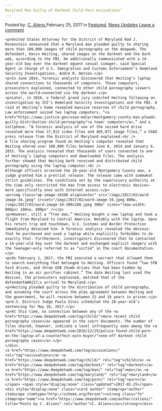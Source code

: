 ```yaml
---
Maryland Man Guilty of Darknet Child Porn Accusations"
---
```

<article class="post-listing post-18332 post type-post status-publish format-standard has-post-thumbnail hentry  tag-accusations tag-child tag-darknet tag-guilty tag-man tag-maryland tag-porn">
    <div class="post-inner">
        <span>Posted by: <a href="https://www.deepdotweb.com/author/caliens/" title="">C. Aliens </a></span>
    <span>February 25, 2017</span>
    <span>in <a href="https://www.deepdotweb.com/category/deepdot-news/" rel="category tag">Featured</a>, <a href="https://www.deepdotweb.com/category/news-updates/" rel="category tag">News Updates</a></span>
    <span><a href="https://www.deepdotweb.com/2017/02/25/maryland-man-guilty-darknet-child-porn-accusations/#respond">Leave a comment</a></span>
    </p>
    <div class="clear"></div>
    
    <p>United States Attorney for the District of Maryland Rod J. Rosenstein announced that a Maryland man pleaded guilty to sharing more than 100,000 images of child pornography on the deepweb. The defendant, Kevin Heiting, shared images on the darknet and the dark web, according to the FBI. He additionally communicated with a 14-year-old boy over the darknet eguest sexual simager, said Special Agent in Charge of U.S. Immigration and Customs Enforcement’s Homeland Security Investigations, Andre R. Watson.</p>
    <p>In June 2014, forensic analysts discovered that Heiting’s laptop shared connections to thousands of computers. Those computers, prosecutors explained, connected to other child pornography viewers across the world—connected via the darknet.</p>
    <p>Later, in 2016, a federal grand jury indicted Heiting following an investigation by ICE’s Homeland Security Investigations and the FBI. A raid at Heiting’s home revealed massive reserves of child pornography. Law enforcement seized two laptop computers, “<a href="https://www.justice.gov/usao-md/pr/montgomery-county-man-pleads-guilty-distribution-child-pornography">a tower computer</a>,” and a cellphone. “A forensic analysis of one of the seized hard drive revealed more than 17,913 video files and 405,071 image files,” a USAO press release from the District of Maryland explained.<br />
    A file sharing program found on Heiting’s computer revealed that Heiting shared over 100,000 files between June 8, 2014 and January 6, 2015. The analysis revealed that thousands of users connected to one of Heiting’s laptop computers and downloaded files. The analysis further showed that Heiting both received and distributed child pornography using the laptop computer.<br />
    Although officers arrested the 28-year-old Montgomery County man, a judge granted him a pretrial release. The release came with somewhat strict guidelines. The conditions set by the supervisory authority at the time only restricted the man from access to electronic devices—more specifically ones with Internet access.</p>
    <p><img class="wp-image-18340 aligncenter" src="/imgs/2017/02/word-image-34.jpeg" srcset="/imgs/2017/02/word-image-34.jpeg 800w, /imgs/2017/02/word-image-34-300x188.jpeg 300w" sizes="(max-width: 800px) 100vw, 800px" /></p>
    <p>However, still a “free man,” Heiting bought a new laptop and took a flight from Maryland to Central America. Notably with the laptop. Upon his return trip and touchdown, U.S. Customs and Border Protection immediately detained him. A forensic analysis revealed the obvious: that he purchased and used a laptop while explicitly forbidden to do exactly that. Furthermore, investigators discovered that he contacted a 14-year-old boy over the darknet and exchanged explicit imagery with the teenager—only referred to as “victim” in the court documentation.</p>
    <p>On February 1, 2017, the FBI executed a warrant that allowed them to search everything that belonged to Heiting. Officers found “two 5TB hard drives, and three USB thumb drives that had been hidden by Heiting in an air purifier cabinet.” The date Heiting last used the devices, the prosecutors explained, matched that of the defendant&#8217;s arrival to Maryland.</p>
    <p>Heiting pleaded guilty to the distribution of child pornography, and assuming the court across the plea agreement between Heiting and the government, he will receive between 13 and 19 years in prison.</p>
    <p>U.S. District Judge Paula Xinis scheduled the 28-year-old’s sentencing for May 16, 2017.</p>
    <p>At this time, no connection between any of the <a href="https://www.deepdotweb.com/tag/child/">more recent child pornography cases</a> appeared in the court documents. The number of files shared, however, indicate a level infrequently seen among the <a href="https://www.deepdotweb.com/2016/12/25/police-found-child-porn-on-the-laptop-of-a-counterfeit-euro-buyer/">one-off darknet child pornography cases</a>.</p>
    </div>
    <a href="https://www.deepdotweb.com/tag/accusations/" rel="tag">accusations</a> <a href="https://www.deepdotweb.com/tag/child/" rel="tag">child</a> <a href="https://www.deepdotweb.com/tag/darknet/" rel="tag">darknet</a>  <a href="https://www.deepdotweb.com/tag/man/" rel="tag">man</a> <a href="https://www.deepdotweb.com/tag/maryland/" rel="tag">maryland</a> <a href="https://www.deepdotweb.com/tag/porn/" rel="tag">porn</a></span> <span style="display:none" class="updated">2017-02-25</span>
    <div style="display:none" class="vcard author" itemprop="author" itemscope itemtype="http://schema.org/Person"><strong class="fn" itemprop="name"><a href="https://www.deepdotweb.com/author/caliens/" title="Posts by C. Aliens" rel="author">C. Aliens</a></strong></div>
    
